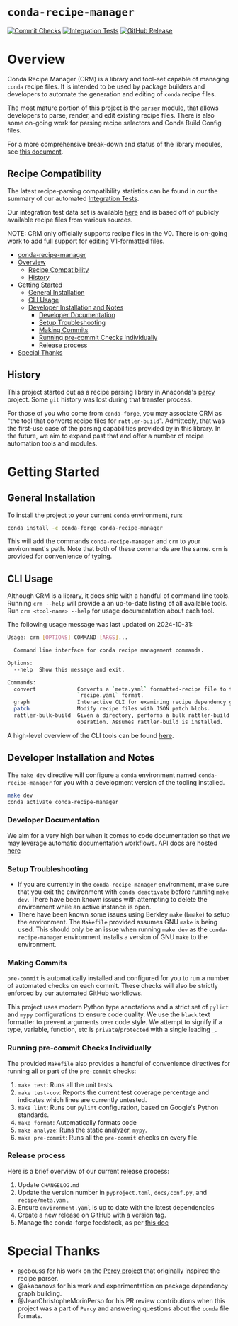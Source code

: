 [commit-checks-badge]: https://github.com/conda-incubator/conda-recipe-manager/actions/workflows/commit_checks.yaml/badge.svg?branch=main
[integration-tests-badge]: https://github.com/conda-incubator/conda-recipe-manager/actions/workflows/integration_tests.yaml/badge.svg?branch=main
[release-badge]: https://img.shields.io/github/v/release/conda-incubator/conda-recipe-manager?logo=github


# `conda-recipe-manager`

[![Commit Checks][commit-checks-badge]](https://github.com/conda-incubator/conda-recipe-manager/actions/workflows/commit_checks.yaml)
[![Integration Tests][integration-tests-badge]](https://github.com/conda-incubator/conda-recipe-manager/actions/workflows/integration_tests.yaml)
[![GitHub Release][release-badge]](https://github.com/conda-incubator/conda-recipe-manager/releases)

# Overview
Conda Recipe Manager (CRM) is a library and tool-set capable of managing `conda` recipe files. It is intended
to be used by package builders and developers to automate the generation and editing of `conda` recipe files.

The most mature portion of this project is the `parser` module, that allows developers to parse, render, and edit
existing recipe files. There is also some on-going work for parsing recipe selectors and Conda Build Config files.

For a more comprehensive break-down and status of the library modules, see
[this document](./conda_recipe_manager/README.md).

## Recipe Compatibility
The latest recipe-parsing compatibility statistics can be found in our the summary of our automated
[Integration Tests](https://github.com/conda-incubator/conda-recipe-manager/actions).

Our integration test data set is available [here](https://github.com/conda-incubator/conda-recipe-manager-test-data)
and is based off of publicly available recipe files from various sources.

NOTE: CRM only officially supports recipe files in the V0. There is on-going work to add full support for editing
V1-formatted files.

<!-- TOC -->

- [conda-recipe-manager](#conda-recipe-manager)
- [Overview](#overview)
    - [Recipe Compatibility](#recipe-compatibility)
    - [History](#history)
- [Getting Started](#getting-started)
    - [General Installation](#general-installation)
    - [CLI Usage](#cli-usage)
    - [Developer Installation and Notes](#developer-installation-and-notes)
        - [Developer Documentation](#developer-documentation)
        - [Setup Troubleshooting](#setup-troubleshooting)
        - [Making Commits](#making-commits)
        - [Running pre-commit Checks Individually](#running-pre-commit-checks-individually)
        - [Release process](#release-process)
- [Special Thanks](#special-thanks)

<!-- /TOC -->

## History
This project started out as a recipe parsing library in Anaconda's
[percy](https://github.com/anaconda-distribution/percy) project. Some `git` history was lost during that transfer
process.

For those of you who come from `conda-forge`, you may associate CRM as "the tool that converts recipe files for
`rattler-build`". Admittedly, that was the first-use case of the parsing capabilities provided by in this library. In
the future, we aim to expand past that and offer a number of recipe automation tools and modules.

# Getting Started

## General Installation

To install the project to your current `conda` environment, run:
```sh
conda install -c conda-forge conda-recipe-manager
```
This will add the commands `conda-recipe-manager` and `crm` to your environment's path. Note that both of these
commands are the same. `crm` is provided for convenience of typing.

## CLI Usage
Although CRM is a library, it does ship with a handful of command line tools. Running `crm --help` will provide a
an up-to-date listing of all available tools. Run `crm <tool-name> --help` for usage documentation about each tool.

The following usage message was last updated on 2024-10-31:
```sh
Usage: crm [OPTIONS] COMMAND [ARGS]...

  Command line interface for conda recipe management commands.

Options:
  --help  Show this message and exit.

Commands:
  convert             Converts a `meta.yaml` formatted-recipe file to the new
                      `recipe.yaml` format.
  graph               Interactive CLI for examining recipe dependency graphs.
  patch               Modify recipe files with JSON patch blobs.
  rattler-bulk-build  Given a directory, performs a bulk rattler-build
                      operation. Assumes rattler-build is installed.
```

A high-level overview of the CLI tools can be found [here](./conda_recipe_manager/commands/README.md).

## Developer Installation and Notes
The `make dev` directive will configure a `conda` environment named `conda-recipe-manager` for you with
a development version of the tooling installed.

```sh
make dev
conda activate conda-recipe-manager
```

### Developer Documentation
We aim for a very high bar when it comes to code documentation so that we may leverage automatic documentation
workflows. API docs are hosted [here](https://conda-incubator.github.io/conda-recipe-manager/index.html)

### Setup Troubleshooting
- If you are currently in the `conda-recipe-manager` environment, make sure that you exit the environment with
  `conda deactivate` before running `make dev`. There have been known issues with attempting to delete the environment
  while an active instance is open.
- There have been known some issues using Berkley `make` (`bmake`) to setup the environment. The `Makefile` provided
  assumes GNU `make` is being used. This should only be an issue when running `make dev` as the `conda-recipe-manager`
  environment installs a version of GNU `make` to the environment.

### Making Commits
`pre-commit` is automatically installed and configured for you to run a number of automated checks on each commit. These
checks will also be strictly enforced by our automated GitHub workflows.

This project uses modern Python type annotations and a strict set of `pylint` and `mypy` configurations to ensure code
quality. We use the `black` text formatter to prevent arguments over code style. We attempt to signify if a type,
variable, function, etc is `private`/`protected` with a single leading `_`.

### Running pre-commit Checks Individually
The provided `Makefile` also provides a handful of convenience directives for running all or part of the `pre-commit`
checks:

1. `make test`: Runs all the unit tests
1. `make test-cov`: Reports the current test coverage percentage and indicates which lines are currently untested.
1. `make lint`: Runs our `pylint` configuration, based on Google's Python standards.
1. `make format`: Automatically formats code
1. `make analyze`: Runs the static analyzer, `mypy`.
1. `make pre-commit`: Runs all the `pre-commit` checks on every file.

### Release process
Here is a brief overview of our current release process:
1. Update `CHANGELOG.md`
1. Update the version number in `pyproject.toml`, `docs/conf.py`, and `recipe/meta.yaml`
1. Ensure `environment.yaml` is up to date with the latest dependencies
1. Create a new release on GitHub with a version tag.
1. Manage the conda-forge feedstock, as per [this doc](https://conda-forge.org/docs/maintainer/adding_pkgs/)

# Special Thanks
- @cbouss for his work on the [Percy project](https://github.com/anaconda/percy) that originally inspired the recipe parser.
- @akabanovs for his work and experimentation on package dependency graph building.
- @JeanChristopheMorinPerso for his PR review contributions when this project was a part of `Percy` and answering questions about the `conda` file formats.
